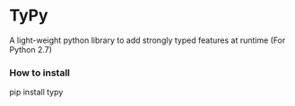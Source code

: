 # TyPy
A light-weight python library to add strongly typed features at runtime (For Python 2.7)

### How to install
pip install typy
